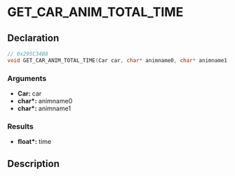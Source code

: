 # GET_CAR_ANIM_TOTAL_TIME

## Declaration
```cpp
// 0x295C34B8
void GET_CAR_ANIM_TOTAL_TIME(Car car, char* animname0, char* animname1, float* time);
```

### Arguments
- **Car:** car
- **char\*:** animname0
- **char\*:** animname1

### Results
- **float\*:** time

## Description
